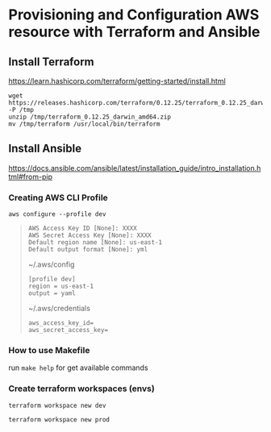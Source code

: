 # Provisioning and Configuration AWS resource with Terraform and Ansible

## Install Terraform
https://learn.hashicorp.com/terraform/getting-started/install.html

``` shell script
wget https://releases.hashicorp.com/terraform/0.12.25/terraform_0.12.25_darwin_amd64.zip -P /tmp
unzip /tmp/terraform_0.12.25_darwin_amd64.zip
mv /tmp/terraform /usr/local/bin/terraform
```

## Install Ansible
https://docs.ansible.com/ansible/latest/installation_guide/intro_installation.html#from-pip

### Creating AWS CLI Profile

`aws configure --profile dev`

>```
>AWS Access Key ID [None]: XXXX
>AWS Secret Access Key [None]: XXXX
>Default region name [None]: us-east-1
>Default output format [None]: yml
>```
>~/.aws/config
>
>```
>[profile dev]
>region = us-east-1
>output = yaml
>```
>~/.aws/credentials
>```[dev]
>aws_access_key_id=
>aws_secret_access_key=
>```

### How to use Makefile
run `make help` for get available commands

### Create terraform workspaces (envs)
`terraform workspace new dev`

`terraform workspace new prod`
